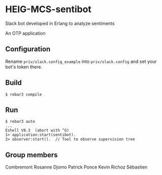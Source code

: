 # HEIG-MCS-sentibot
Slack bot developed in Erlang to analyze sentiments

An OTP application

## Configuration

Rename `priv/slack.config_example` into `priv/slack.config` and set your bot's token there.

## Build

    $ rebar3 compile

## Run 

    $ rebar3 auto
    ...
    Eshell V8.3  (abort with ^G)
    1> application:start(sentibot).
    2> observer:start().  // Tool to observe supervision tree

## Group members
Combremont Rosanne
Djomo Patrick
Ponce Kevin
Richoz Sébastien
